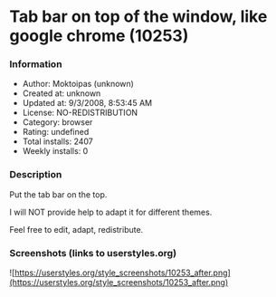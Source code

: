 # Tab bar on top of the window, like google chrome (10253)

### Information
- Author: Moktoipas (unknown)
- Created at: unknown
- Updated at: 9/3/2008, 8:53:45 AM
- License: NO-REDISTRIBUTION
- Category: browser
- Rating: undefined
- Total installs: 2407
- Weekly installs: 0


### Description
Put the tab bar on the top.

I will NOT provide help to adapt it for different themes.

Feel free to edit, adapt, redistribute.


### Screenshots (links to userstyles.org)
![https://userstyles.org/style_screenshots/10253_after.png](https://userstyles.org/style_screenshots/10253_after.png)



